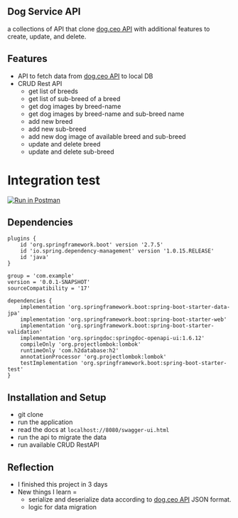 ## Dog Service API
a collections of API that clone [dog.ceo API](https://dog.ceo/dog-api/) with additional features to create, update, and delete. 

## Features 
- API to fetch data from [dog.ceo API](https://dog.ceo/dog-api/) to local DB
- CRUD Rest API 
  - get list of breeds
  - get list of sub-breed of a breed
  - get dog images by breed-name
  - get dog images by breed-name and sub-breed name
  - add new breed
  - add new sub-breed
  - add new dog image of available breed and sub-breed
  - update and delete breed
  - update and delete sub-breed


# Integration test
[![Run in Postman](https://run.pstmn.io/button.svg)](https://app.getpostman.com/run-collection/16178423-e2365712-8fc4-4509-8f8a-2bd3fa22056b?action=collection%2Ffork&collection-url=entityId%3D16178423-e2365712-8fc4-4509-8f8a-2bd3fa22056b%26entityType%3Dcollection%26workspaceId%3D21a71018-9661-4b2c-8aa3-1bdf4302da2e)

## Dependencies 
```text
plugins {
	id 'org.springframework.boot' version '2.7.5'
	id 'io.spring.dependency-management' version '1.0.15.RELEASE'
	id 'java'
}

group = 'com.example'
version = '0.0.1-SNAPSHOT'
sourceCompatibility = '17'

dependencies {
	implementation 'org.springframework.boot:spring-boot-starter-data-jpa'
	implementation 'org.springframework.boot:spring-boot-starter-web'
	implementation 'org.springframework.boot:spring-boot-starter-validation'
	implementation 'org.springdoc:springdoc-openapi-ui:1.6.12'
	compileOnly 'org.projectlombok:lombok'
	runtimeOnly 'com.h2database:h2'
	annotationProcessor 'org.projectlombok:lombok'
	testImplementation 'org.springframework.boot:spring-boot-starter-test'
}
```

## Installation and Setup 
- git clone
- run the application 
- read the docs at `localhost://8080/swagger-ui.html`
- run the api to migrate the data
- run available CRUD RestAPI 

## Reflection 
- I finished this project in 3 days
- New things I learn = 
  - serialize and deserialize data according to [dog.ceo API](https://dog.ceo/dog-api/) JSON format.
  - logic for data migration 